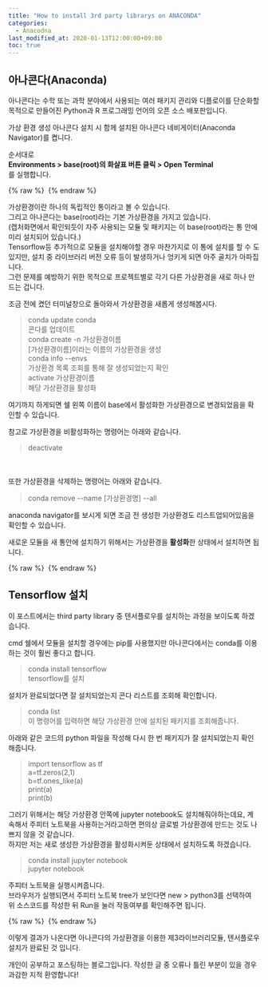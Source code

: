 ```yaml
---
title: "How to install 3rd party librarys on ANACONDA"
categories: 
  - Anacodna
last_modified_at: 2020-01-13T12:00:00+09:00
toc: true
---
```


아나콘다(Anaconda)
----------------------------

아나콘다는 수학 또는 과학 분야에서 사용되는 여러 패키지 관리와 디플로이를 단순화할 목적으로 만들어진 Python과 R 프로그래밍 언어의 오픈 소스 배포판입니다.<br/>

가상 환경 생성
아나콘다 설치 시 함께 설치된 아나콘다 네비게이터(Anaconda Navigator)를 켭니다.<br/>

순서대로 <br/>
**Environments \> base(root)의 화살표 버튼 클릭 \> Open Terminal**<br/>
를 실행합니다.<br/>

{% raw %} <img src="https://ohjinjin.github.io/assets/images/20200113anacondaNavigator/capture1.jpg" alt=""> {% endraw %}

가상환경이란 하나의 독립적인 통이라고 볼 수 있습니다.<br/>
그리고 아나콘다는 base(root)라는 기본 가상환경을 가지고 있습니다.<br/>
(캡처화면에서 확인되듯이 자주 사용되는 모듈 및 패키지는 이 base(root)라는 통 안에 미리 설치되어 있습니다.)<br/>
Tensorflow등 추가적으로 모듈을 설치해야할 경우 마찬가지로 이 통에 설치를 할 수 도 있지만, 설치 중 라이브러리 버전 오류 등이 발생하거나 엉키게 되면 아주 골치가 아파집니다.<br/>
그런 문제를 예방하기 위한 목적으로 프로젝트별로 각기 다른 가상환경을 새로 하나 만드는 겁니다.<br/>

조금 전에 켰던 터미널창으로 돌아와서 가상환경을 새롭게 생성해봅시다.<br/>

>conda update conda<br/>
콘다를 업데이트<br/>
>conda create \-n 가상환경이름<br/>
[가상환경이름]이라는 이름의 가상환경을 생성<br/>
>conda info \-\-envs<br/>
가상환경 목록 조회를 통해 잘 생성되었는지 확인<br/>
>activate 가상환경이름<br/>
해당 가상환경을 활성화<br/>

여기까지 하게되면 쉘 왼쪽 이름이 base에서 활성화한 가상환경으로 변경되었음을 확인할 수 있습니다.<br/>

참고로 가상환경을 비활성화하는 명령어는 아래와 같습니다.<br/>
>deactivate<br/>

<br/><br/>
또한 가상환경을 삭제하는 명령어는 아래와 같습니다.<br/>
>conda remove \-\-name [가상환경명] \-\-all<br/>

anaconda navigator를 보시게 되면 조금 전 생성한 가상환경도 리스트업되어있음을 확인할 수 있습니다.<br/>

새로운 모듈을 새 통안에 설치하기 위해서는 가상환경을 **활성화**한 상태에서 설치하면 됩니다.<br/>

{% raw %} <img src="https://ohjinjin.github.io/assets/images/20200113anacondaNavigator/capture2.JPG" alt=""> {% endraw %}

Tensorflow 설치
----------------------------
이 포스트에서는 third party library 중 텐서플로우를 설치하는 과정을 보이도록 하겠습니다.<br/>

cmd 쉘에서 모듈을 설치할 경우에는 pip를 사용했지만 아나콘다에서는 conda를 이용하는 것이 훨씬 좋다고 합니다.<br/>

>conda install tensorflow<br/>
tensorflow를 설치<br/>

설치가 완료되었다면 잘 설치되었는지 콘다 리스트를 조회해 확인합니다.<br/>
>conda list<br/>
이 명령어를 입력하면 해당 가상환경 안에 설치된 패키지를 조회해줍니다.<br/>

아래와 같은 코드의 python 파일을 작성해 다시 한 번 패키지가 잘 설치되었는지 확인해줍니다.<br/>
>import tensorflow as tf<br/>
>a=tf.zeros(2,1)<br/>
>b=tf.ones_like(a)<br/>
>print(a)<br/>
>print(b)<br/>

그러기 위해서는 해당 가상환경 안쪽에 jupyter notebook도 설치해줘야하는데요, 계속해서 주피터 노트북을 사용하는거라고하면 편의상 글로벌 가상환경에 만드는 것도 나쁘지 않을 것 같습니다.<br/>
하지만 저는 새로 생성한 가상환경을 활성화시켜둔 상태에서 설치하도록 하겠습니다.<br/>

>conda install jupyter notebook<br/>
>jupyter notebook<br/>

주피터 노트북을 실행시켜줍니다.<br/>
브라우저가 실행되면서 주피터 노트북 tree가 보인다면 new \> python3를 선택하여 위 소스코드를 작성한 뒤 Run을 눌러 작동여부를 확인해주면 됩니다.<br/>

{% raw %} <img src="https://ohjinjin.github.io/assets/images/20200113anacondaNavigator/capture3.JPG" alt=""> {% endraw %}

이렇게 결과가 나온다면 아나콘다의 가상환경을 이용한 제3라이브러리모듈, 텐서플로우 설치가 완료된 것 입니다.<br/>


개인이 공부하고 포스팅하는 블로그입니다. 작성한 글 중 오류나 틀린 부분이 있을 경우 과감한 지적 환영합니다!<br/>